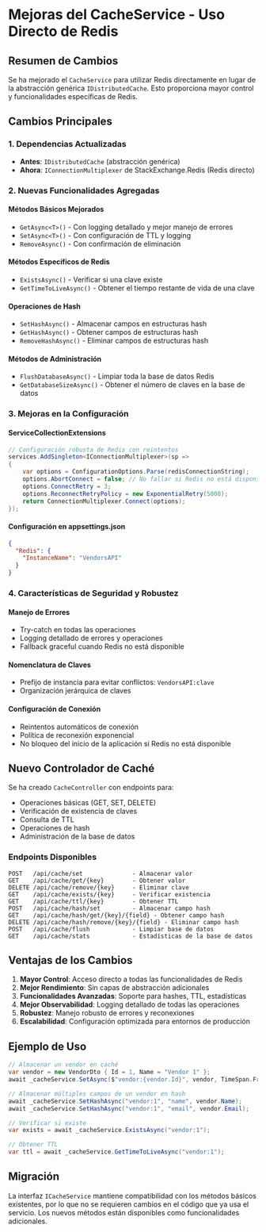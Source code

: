 # Mejoras del CacheService - Uso Directo de Redis

## Resumen de Cambios

Se ha mejorado el `CacheService` para utilizar Redis directamente en lugar de la abstracción genérica `IDistributedCache`. Esto proporciona mayor control y funcionalidades específicas de Redis.

## Cambios Principales

### 1. Dependencias Actualizadas
- **Antes**: `IDistributedCache` (abstracción genérica)
- **Ahora**: `IConnectionMultiplexer` de StackExchange.Redis (Redis directo)

### 2. Nuevas Funcionalidades Agregadas

#### Métodos Básicos Mejorados
- `GetAsync<T>()` - Con logging detallado y mejor manejo de errores
- `SetAsync<T>()` - Con configuración de TTL y logging
- `RemoveAsync()` - Con confirmación de eliminación

#### Métodos Específicos de Redis
- `ExistsAsync()` - Verificar si una clave existe
- `GetTimeToLiveAsync()` - Obtener el tiempo restante de vida de una clave

#### Operaciones de Hash
- `SetHashAsync()` - Almacenar campos en estructuras hash
- `GetHashAsync()` - Obtener campos de estructuras hash
- `RemoveHashAsync()` - Eliminar campos de estructuras hash

#### Métodos de Administración
- `FlushDatabaseAsync()` - Limpiar toda la base de datos Redis
- `GetDatabaseSizeAsync()` - Obtener el número de claves en la base de datos

### 3. Mejoras en la Configuración

#### ServiceCollectionExtensions
```csharp
// Configuración robusta de Redis con reintentos
services.AddSingleton<IConnectionMultiplexer>(sp =>
{
    var options = ConfigurationOptions.Parse(redisConnectionString);
    options.AbortConnect = false; // No fallar si Redis no está disponible
    options.ConnectRetry = 3;
    options.ReconnectRetryPolicy = new ExponentialRetry(5000);
    return ConnectionMultiplexer.Connect(options);
});
```

#### Configuración en appsettings.json
```json
{
  "Redis": {
    "InstanceName": "VendorsAPI"
  }
}
```

### 4. Características de Seguridad y Robustez

#### Manejo de Errores
- Try-catch en todas las operaciones
- Logging detallado de errores y operaciones
- Fallback graceful cuando Redis no está disponible

#### Nomenclatura de Claves
- Prefijo de instancia para evitar conflictos: `VendorsAPI:clave`
- Organización jerárquica de claves

#### Configuración de Conexión
- Reintentos automáticos de conexión
- Política de reconexión exponencial
- No bloqueo del inicio de la aplicación si Redis no está disponible

## Nuevo Controlador de Caché

Se ha creado `CacheController` con endpoints para:
- Operaciones básicas (GET, SET, DELETE)
- Verificación de existencia de claves
- Consulta de TTL
- Operaciones de hash
- Administración de la base de datos

### Endpoints Disponibles

```
POST   /api/cache/set              - Almacenar valor
GET    /api/cache/get/{key}        - Obtener valor
DELETE /api/cache/remove/{key}     - Eliminar clave
GET    /api/cache/exists/{key}     - Verificar existencia
GET    /api/cache/ttl/{key}        - Obtener TTL
POST   /api/cache/hash/set         - Almacenar campo hash
GET    /api/cache/hash/get/{key}/{field} - Obtener campo hash
DELETE /api/cache/hash/remove/{key}/{field} - Eliminar campo hash
POST   /api/cache/flush            - Limpiar base de datos
GET    /api/cache/stats            - Estadísticas de la base de datos
```

## Ventajas de los Cambios

1. **Mayor Control**: Acceso directo a todas las funcionalidades de Redis
2. **Mejor Rendimiento**: Sin capas de abstracción adicionales
3. **Funcionalidades Avanzadas**: Soporte para hashes, TTL, estadísticas
4. **Mejor Observabilidad**: Logging detallado de todas las operaciones
5. **Robustez**: Manejo robusto de errores y reconexiones
6. **Escalabilidad**: Configuración optimizada para entornos de producción

## Ejemplo de Uso

```csharp
// Almacenar un vendor en caché
var vendor = new VendorDto { Id = 1, Name = "Vendor 1" };
await _cacheService.SetAsync($"vendor:{vendor.Id}", vendor, TimeSpan.FromHours(1));

// Almacenar múltiples campos de un vendor en hash
await _cacheService.SetHashAsync("vendor:1", "name", vendor.Name);
await _cacheService.SetHashAsync("vendor:1", "email", vendor.Email);

// Verificar si existe
var exists = await _cacheService.ExistsAsync("vendor:1");

// Obtener TTL
var ttl = await _cacheService.GetTimeToLiveAsync("vendor:1");
```

## Migración

La interfaz `ICacheService` mantiene compatibilidad con los métodos básicos existentes, por lo que no se requieren cambios en el código que ya usa el servicio. Los nuevos métodos están disponibles como funcionalidades adicionales. 